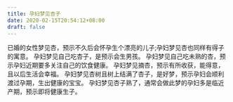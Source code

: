 ```yaml
---
title: 孕妇梦见杏子
date: 2020-02-15T20:54:12+08:00
draft: false
---
```


已婚的女性梦见杏，预示不久后会怀孕生个漂亮的儿子;孕妇梦见杏也同样有得子的寓意。
孕妇梦见自己吃杏子，是预示会生男孩。
孕妇梦见自己吃未熟的杏，预示孕妇近期要多关注自己的饮食健康。
孕妇梦见摘杏，预示有所收获，能得意，且以后生活会幸福。
孕妇梦见杏树且树上结满了杏子，是好梦，预示孕妇会顺利渡过孕期，生出健康的宝宝。
孕妇梦见杏子熟了，通常会做此梦的孕妇多是临近产期，预示即将健康生子。
